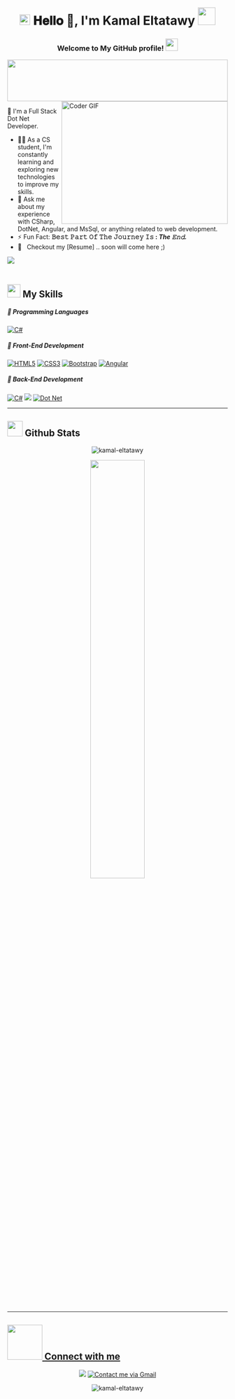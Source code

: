 <h1 align="center">
  <img src="GIF/Earth.gif" width="24px">
   𝐇𝐞𝐥𝐥𝐨 👋, I'm Kamal Eltatawy 
  <img src="GIF/Hi.gif" width="40px" />
</h1>


<h3 align="center">
  Welcome to My GitHub profile!
  <img src="https://media.giphy.com/media/hvRJCLFzcasrR4ia7z/giphy.gif" width="28">
</h3>
<img src="https://github.com/Govindv7555/Govindv7555/blob/main/49e76e0596857673c5c80c85b84394c1.gif" width=100% height=95px>

<img align="right" src="https://media.giphy.com/media/SWoSkN6DxTszqIKEqv/giphy.gif" alt="Coder GIF" width="380" height="280">
 

 🏢 I'm a Full Stack Dot Net Developer.
- 👨‍💻 As a CS student, I'm constantly learning and exploring new technologies to improve my skills.
- 💬 Ask me about my experience with CSharp, DotNet, Angular, and MsSql, or anything related to web development.
- ⚡ Fun Fact: **𝙱𝚎𝚜𝚝 𝙿𝚊𝚛𝚝 𝙾𝚏 𝚃𝚑𝚎 𝙹𝚘𝚞𝚛𝚗𝚎𝚢 𝙸𝚜 : *The 𝙴𝚗𝚍.***
- 📝 &nbsp; Checkout my [Resume] .. soon will come here ;)
<!-- 👨‍💻 Check out my portfolio at Come Soon to see some of the projects I've worked on.*-->
<img src="https://user-images.githubusercontent.com/73097560/115834477-dbab4500-a447-11eb-908a-139a6edaec5c.gif"><br><br>

<h2><img src = "https://media2.giphy.com/media/QssGEmpkyEOhBCb7e1/giphy.gif?cid=ecf05e47a0n3gi1bfqntqmob8g9aid1oyj2wr3ds3mg700bl&rid=giphy.gif" width ="30"> My Skills</f2> 


##### 💪 Programming Languages
<a href="#"><img alt="C#" src="https://custom-icon-badges.herokuapp.com/badge/C%23-68217A.svg?logo=cs2&logoColor=white"></a>
##### 💪 Front-End Development
<a href="#"><img src="https://img.shields.io/badge/HTML5-E34F26?style=for-the-badge&logo=html5&logoColor=white" alt="HTML5"></a>
<a href="#"><img src="https://img.shields.io/badge/CSS3-1572B6?style=for-the-badge&logo=css3&logoColor=white" alt="CSS3"></a>
<a href="#"><img src="https://img.shields.io/badge/bootstrap-6a329f?style=for-the-badge&logo=bootstrap&logoColor=violet" alt="Bootstrap"></a>
<a href="#"><img src="https://img.shields.io/badge/angular-black?style=for-the-badge&logo=angular&logoColor=red" alt ="Angular"></a>



##### 💪 Back-End Development
<a href="#"><img alt="C#" src="https://custom-icon-badges.herokuapp.com/badge/C%23-68217A.svg?logo=cs2&logoColor=white"></a>
<a href="#"><img src="https://img.shields.io/badge/Microsoft%20Sql%20Server-274e13?style=for-the-badge&logo=microsoft&logoColor=White%22"></a>
<a href="#"><img alt="Dot Net" src="https://img.shields.io/badge/Dotnet%20Version-Net6.0,Net7.0-blue"></a>
<hr>
    
<h2><img src = "https://media.giphy.com/media/iY8CRBdQXODJSCERIr/giphy.gif" width ="35"> Github Stats </h2>

<p align="center">
<img align="center" src="https://github-readme-stats.vercel.app/api/top-langs?username=kamal-eltatawy&show_icons=true&theme=gruvbox&locale=en&layout=compact" alt="kamal-eltatawy" />
</p>

<p align="center">      
<a href="https://github.com/kamal-eltatawy">
<img width="49.5%" src="https://github-readme-stats.vercel.app/api?username=kamal-eltatawy&show_icons=true&theme=gruvbox&hide_border=true" />
<!-- <img width="49.5%" src="https://github-readme-streak-stats.herokuapp.com/?user=Kamal-Eltatawy&theme=gruvbox&hide_border=true" />
</a> -->
</p>


<hr>
<h2> <img src='https://raw.githubusercontent.com/ShahriarShafin/ShahriarShafin/main/Assets/handshake.gif' width="80"> Connect with me </h2>

<p align="center">
<a href="https://www.linkedin.com/in/kamal-eltatawy-6104081ba/" target='_blank'><img src="https://img.shields.io/badge/linkedin-0077B5.svg?style=for-the-badge&logo=linkedin&logoColor=ffffff"/></a> 
<a href="mailto:Kamalyasser88@gmail.com.com"><img src="https://img.shields.io/badge/Gmail-D14836?style=for-the-badge&logo=gmail&logoColor=white" alt="Contact me via Gmail"/></a>

<p align="center">
<p align="center"> <img src="https://komarev.com/ghpvc/?username=kamal-eltatawy&label=Profile%20views&color=0e75b6&style=flat" alt="kamal-eltatawy" /> </p>
</p>
      
